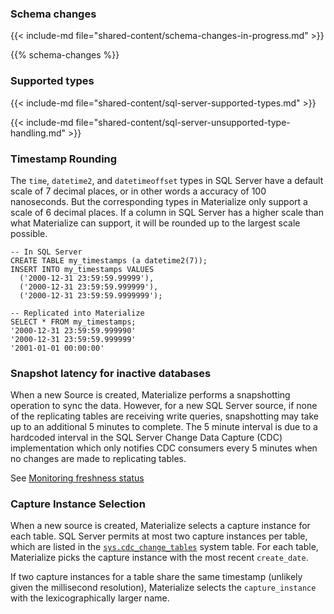 ### Schema changes

{{< include-md file="shared-content/schema-changes-in-progress.md" >}}

{{% schema-changes %}}

### Supported types

{{< include-md file="shared-content/sql-server-supported-types.md" >}}

{{< include-md file="shared-content/sql-server-unsupported-type-handling.md" >}}

### Timestamp Rounding

The `time`, `datetime2`, and `datetimeoffset` types in SQL Server have a default
scale of 7 decimal places, or in other words a accuracy of 100 nanoseconds. But
the corresponding types in Materialize only support a scale of 6 decimal places.
If a column in SQL Server has a higher scale than what Materialize can support, it
will be rounded up to the largest scale possible.

```
-- In SQL Server
CREATE TABLE my_timestamps (a datetime2(7));
INSERT INTO my_timestamps VALUES
  ('2000-12-31 23:59:59.99999'),
  ('2000-12-31 23:59:59.999999'),
  ('2000-12-31 23:59:59.9999999');

-- Replicated into Materialize
SELECT * FROM my_timestamps;
'2000-12-31 23:59:59.999990'
'2000-12-31 23:59:59.999999'
'2001-01-01 00:00:00'
```

### Snapshot latency for inactive databases

When a new Source is created, Materialize performs a snapshotting operation to sync
the data. However, for a new SQL Server source, if none of the replicating tables
are receiving write queries, snapshotting may take up to an additional 5 minutes
to complete. The 5 minute interval is due to a hardcoded interval in the SQL Server
Change Data Capture (CDC) implementation which only notifies CDC consumers every
5 minutes when no changes are made to replicating tables.

See [Monitoring freshness status](/ingest-data/monitoring-data-ingestion/#monitoring-hydrationdata-freshness-status)

### Capture Instance Selection

When a new source is created, Materialize selects a capture instance for each
table. SQL Server permits at most two capture instances per table, which are
listed in the
[`sys.cdc_change_tables`](https://learn.microsoft.com/en-us/sql/relational-databases/system-tables/cdc-change-tables-transact-sql)
system table. For each table, Materialize picks the capture instance with the
most recent `create_date`.

If two capture instances for a table share the same timestamp (unlikely given the millisecond resolution), Materialize selects the `capture_instance` with the lexicographically larger name.

